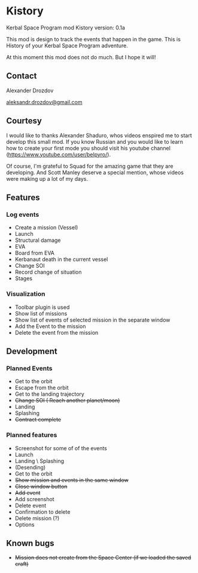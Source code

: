 # Kistory
Kerbal Space Program mod Kistory
version: 0.1a

This mod is design to track the events that happen in the game. This is History of your Kerbal Space Program adventure.

At this moment this mod does not do much. But I hope it will!

## Contact
Alexander Drozdov

aleksandr.drozdov@gmail.com

## Courtesy 
I would like to thanks Alexander Shaduro, whos videos enspired me to start develop this small mod. If you know Russian and you would like to learn how to create your first mode you should visit his youtube channel (https://www.youtube.com/user/belpyro/).

Of course, I'm grateful to Squad for the amazing game that they are developing. And Scott Manley deserve a special mention, whose videos were making up a lot of my days.

## Features

### Log events
- Create a mission (Vessel)
- Launch
- Structural damage
- EVA
- Board from EVA
- Kerbanaut death in the current vessel
- Change SOI
- Record change of situation
- Stages

### Visualization
- Toolbar plugin is used
- Show list of missions
- Show list of events of selected mission in the separate window
- Add the Event to the mission
- Delete the event from the mission


## Development

### Planned Events
- Get to the orbit
- Escape from the orbit
- Get to the landing trajectory
- ~~Change SOI ( Reach another planet/moon)~~
- Landing
- Splashing
- ~~Contract complete~~

### Planned features
- Screenshot for some of of the events 
 - Launch
 - Landing \ Splashing
  - (Desending)
 - Get to the orbit
- ~~Show mission and events in the same window~~
- ~~Close window button~~
- ~~Add event~~
- Add screenshot
- Delete event
- Confirmation to delete
- Delete mission (?)
- Options

## Known bugs
- ~~Mission does not create from the Space Center (if we loaded the saved craft)~~
